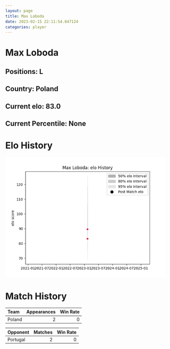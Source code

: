 ```yaml
---  
layout: page  
title: Max Loboda  
date: 2023-02-15 22:11:54.647124  
categories: player  
---
```

# Max Loboda

## Positions: L

## Country: Poland

## Current elo: 83.0

## Current Percentile: None

# Elo History


![elo history](history_MaxLoboda.png)
# Match History


| Team   |   Appearances |   Win Rate |
|:-------|--------------:|-----------:|
| Poland |             2 |          0 |

| Opponent   |   Matches |   Win Rate |
|:-----------|----------:|-----------:|
| Portugal   |         2 |          0 |